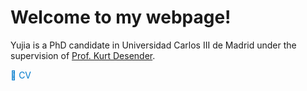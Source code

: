 # Welcome to my webpage!

Yujia is a PhD candidate in Universidad Carlos III de Madrid under the supervision of <a href="https://business.uc3m.es/en/faculty/profesor/perfil/kurt-desender">Prof. Kurt Desender</a>.

<a href="assets/Yujia_Chen_CV.pdf" target="_blank" style="text-decoration: none; color: #007acc;">
📄 CV
</a>

